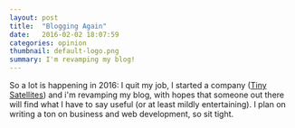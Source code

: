 ```yaml
---
layout: post
title:  "Blogging Again"
date:   2016-02-02 18:07:59
categories: opinion
thumbnail: default-logo.png
summary: I'm revamping my blog!
---
```


So a lot is happening in 2016: I quit my job, I started a company ([Tiny Satellites](http://www.tinysatellites.com)) and i'm revamping my blog, with hopes that someone out there will find what I have to say useful (or at least mildly entertaining). I plan on writing a ton on business and web development, so sit tight.
